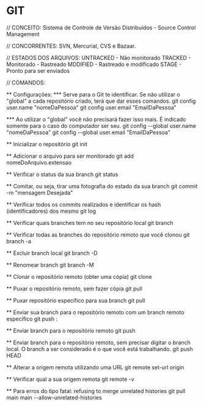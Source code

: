 # GIT
  
// CONCEITO:
Sistema de Controle de Versão Distribuídos - Source Control Management

// CONCORRENTES:
SVN, Mercurial, CVS e Bazaar.

// ESTADOS DOS ARQUIVOS:
UNTRACKED - Não monitorado
TRACKED - Monitorado - Rastreado
MDDIFIED - Rastreado e modificado
STAGE - Pronto para ser enviados

// COMANDOS: 

** Configurações: 
*** Serve para o Git te identificar. Se não utilizar o "global" a cada repositório criado, terá que dar esses comandos.
git config user.name "nomeDaPessoa"
git config user.email "EmailDaPessoa"

*** Ao utilizar o "global" você não precisará fazer isso mais. É indicado somente para o caso do computador ser seu.
git config --global user.name "nomeDaPessoa"
git config --global user.email "EmailDaPessoa"

** Inicializar o repositório
git init

** Adicionar o arquivo para ser monitorado
git add nomeDoArquivo.extensao

** Verificar o status da sua branch
git status

** Comitar, ou seja, tirar uma fotografia do estado da sua branch
git commit -m "mensagem Desejada"

** Verificar todos os commits realizados e identificar os hash (identificadores) dos mesmo
git log

** Verificar quais branches tem no seu repositório local
git branch

** Verificar todas as branches do repositório remoto que você clonou
git branch -a

** Excluir branch local
git branch -D

** Renomear branch 
git branch -M

** Clonar o repositório remoto (obter uma cópia)
git clone <link do repositorio remoto>

** Puxar o repositório remoto, sem fazer cópia
git pull <link do repositorio remoto>

** Puxar repositório específico para sua branch 
git pull <remote> <branch>

** Enviar sua branch para o repositório remoto com um branch remoto específico
git push <remote-name> <local-branch-name>:<remote-branch-name>

** Enviar branch para o repositório remoto
git push <branch-remoto> <branch-local>

** Enviar branch para o repositório remoto, sem precisar digitar o branch local. O branch a ser considerado é o que você está trabalhando.
git push <branch-remoto> HEAD

** Alterar a origem remota utilizando uma URL
git remote set-url origin <linkDoRemoto>

** Verificar qual a sua origem remota
git remote -v

** Para erros do tipo fatal: refusing to merge unrelated histories
git pull main main --allow-unrelated-histories


